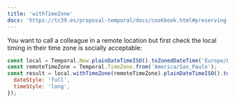 ```yaml
---
title: 'withTimeZone'
docs: 'https://tc39.es/proposal-temporal/docs/cookbook.html#preserving-exact-time'
---
```


You want to call a colleague in a remote location but first check the local timing in their time zone is socially acceptable:

```javascript
const local = Temporal.Now.plainDateTimeISO().toZonedDateTime('Europe/London');
const remoteTimeZone = Temporal.TimeZone.from('America/Sao_Paulo');
const result = local.withTimeZone(remoteTimeZone).plainDateTimeISO().toLocaleString('en-GB', {
  dateStyle: 'full',
  timeStyle: 'long',
});
```
